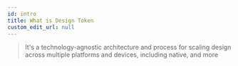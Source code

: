 ```yaml
---
id: intro
title: What is Design Token
custom_edit_url: null
---
```


> It's a technology-agnostic architecture and process for scaling design across multiple platforms and devices, including native, and more